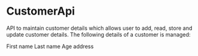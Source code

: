 # CustomerApi
API to maintain customer details which allows user to add, read, store and update customer details. The following details of a customer is managed:

First name
Last name
Age
address
